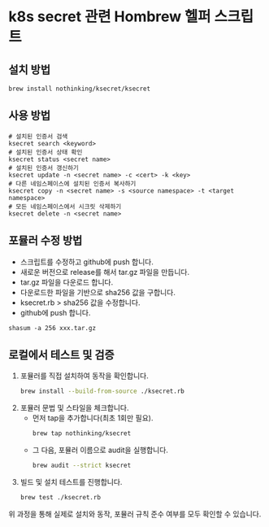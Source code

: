 # k8s secret 관련 Hombrew 헬퍼 스크립트

## 설치 방법
```shell
brew install nothinking/ksecret/ksecret
```

## 사용 방법
```shell
# 설치된 인증서 검색
ksecret search <keyword>
# 설치된 인증서 상태 확인
ksecret status <secret name>
# 설치된 인증서 갱신하기
ksecret update -n <secret name> -c <cert> -k <key>
# 다른 네임스페이스에 설치된 인증서 복사하기
ksecret copy -n <secret name> -s <source namespace> -t <target namespace>
# 모든 네임스페이스에서 시크릿 삭제하기
ksecret delete -n <secret name>
```

## 포뮬러 수정 방법
- 스크립트를 수정하고 github에 push 합니다.
- 새로운 버전으로 release를 해서 tar.gz 파일을 만듭니다.
- tar.gz 파일을 다운로드 합니다.
- 다운로드한 파일을 기반으로 sha256 값을 구합니다.
- ksecret.rb > sha256 값을 수정합니다.
- github에 push 합니다.
```shell
shasum -a 256 xxx.tar.gz
```

## 로컬에서 테스트 및 검증

1. 포뮬러를 직접 설치하여 동작을 확인합니다.
   ```sh
   brew install --build-from-source ./ksecret.rb
   ```
2. 포뮬러 문법 및 스타일을 체크합니다.
   - 먼저 tap을 추가합니다(최초 1회만 필요).
     ```sh
     brew tap nothinking/ksecret
     ```
   - 그 다음, 포뮬러 이름으로 audit을 실행합니다.
     ```sh
     brew audit --strict ksecret
     ```
3. 빌드 및 설치 테스트를 진행합니다.
   ```sh
   brew test ./ksecret.rb
   ```

위 과정을 통해 실제로 설치와 동작, 포뮬러 규칙 준수 여부를 모두 확인할 수 있습니다.
